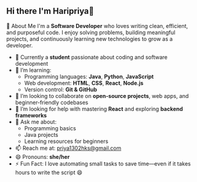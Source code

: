 ## Hi there I'm Haripriya👋

🌟 About Me
  I'm a **Software Developer** who loves writing clean, efficient, and purposeful code. I enjoy solving problems, building meaningful projects, and continuously learning new technologies to grow as a developer.


- 🔭 Currently a **student** passionate about coding and software development
- 🌱 I’m learning:  
  - Programming languages: **Java**, **Python**, **JavaScript**  
  - Web development: **HTML**, **CSS**, **React**, **Node.js**  
  - Version control: **Git & GitHub**
- 👯 I’m looking to collaborate on **open-source projects**, web apps, and beginner-friendly codebases
- 🤔 I’m looking for help with mastering **React** and exploring **backend frameworks**
- 💬 Ask me about:  
  - Programming basics  
  - Java projects  
  - Learning resources for beginners
- 📫 Reach me at: priya1302hks@gmail.com
- 😄 Pronouns: **she/her**
- ⚡ Fun Fact: I love automating small tasks to save time—even if it takes hours to write the script 😄
  
